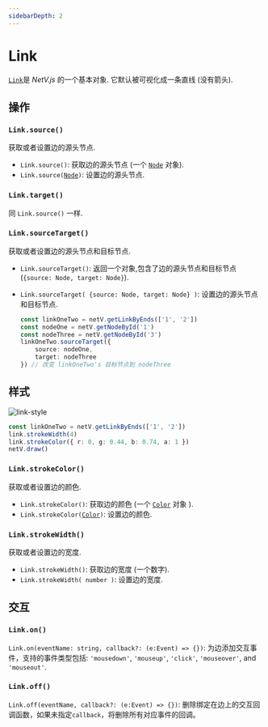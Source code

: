 ```yaml
---
sidebarDepth: 2
---
```


# Link

[`Link`](link.html)是 _NetV.js_ 的一个基本对象. 它默认被可视化成一条直线 (没有箭头).

## 操作

### `Link.source()`

获取或者设置边的源头节点.

-   `Link.source()`: 获取边的源头节点 (一个 [`Node`](node.html) 对象).
-   `Link.source(`[`Node`](node.html)`)`: 设置边的源头节点.

### `Link.target()`

同 `Link.source()` 一样.

### `Link.sourceTarget()`

获取或者设置边的源头节点和目标节点.

-   `Link.sourceTarget()`: 返回一个对象,包含了边的源头节点和目标节点 (`{source: Node, target: Node}`).

-   `Link.sourceTarget( {source: Node, target: Node} )`: 设置边的源头节点和目标节点.

    ```typescript
    const linkOneTwo = netV.getLinkByEnds(['1', '2'])
    const nodeOne = netV.getNodeById('1')
    const nodeThree = netV.getNodeById('3')
    linkOneTwo.sourceTarget({
        source: nodeOne,
        target: nodeThree
    }) // 改变 linkOneTwo's 目标节点到 nodeThree
    ```

## 样式

<img :src="$withBase('/link-style.svg')" alt="link-style">

```typescript
const linkOneTwo = netV.getLinkByEnds(['1', '2'])
link.strokeWidth(4)
link.strokeColor({ r: 0, g: 0.44, b: 0.74, a: 1 })
netV.draw()
```

### `Link.strokeColor()`

获取或者设置边的颜色.

-   `Link.strokeColor()`: 获取边的颜色 (一个 [`Color`](interfaces.html#color) 对象 ).
-   `Link.strokeColor(`[`Color`](interfaces.html#color)`)`: 设置边的颜色.

### `Link.strokeWidth()`

获取或者设置边的宽度.

-   `Link.strokeWidth()`: 获取边的宽度 (一个数字).
-   `Link.strokeWidth( number )`: 设置边的宽度.

## 交互

### `Link.on()`

`Link.on(eventName: string, callback?: (e:Event) => {})`: 为边添加交互事件，支持的事件类型包括: `'mousedown'`, `'mouseup'`, `'click'`, `'mouseover'`, and `'mouseout'`.

### `Link.off()`

`Link.off(eventName, callback?: (e:Event) => {})`: 删除绑定在边上的交互回调函数，如果未指定`callback`，将删除所有对应事件的回调。
